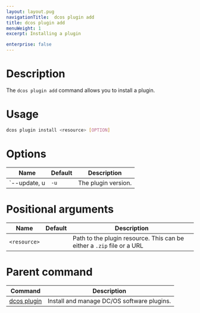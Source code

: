 ```yaml
---
layout: layout.pug
navigationTitle:  dcos plugin add
title: dcos plugin add
menuWeight: 1
excerpt: Installing a plugin

enterprise: false
---
```



# Description

The `dcos plugin add` command allows you to install a plugin.

# Usage

```bash
dcos plugin install <resource> [OPTION]
```

# Options

| Name | Default | Description |
|---------|-------------|-------------|
| `--update, u    | `-u`            | The plugin version. |

# Positional arguments

| Name | Default | Description |
|---------|-------------|-------------|
| `<resource>`   |             |  Path to the plugin resource. This can be either a `.zip` file or a URL |

# Parent command

| Command | Description |
|---------|-------------|
| [dcos plugin](/1.12/cli/command-reference/dcos-plugin/)   | Install and manage DC/OS software plugins. |
